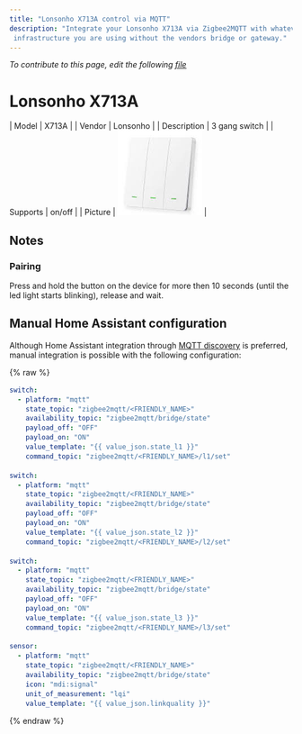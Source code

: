```yaml
---
title: "Lonsonho X713A control via MQTT"
description: "Integrate your Lonsonho X713A via Zigbee2MQTT with whatever smart home
 infrastructure you are using without the vendors bridge or gateway."
---
```


*To contribute to this page, edit the following
[file](https://github.com/Koenkk/zigbee2mqtt.io/blob/master/docs/devices/X713A.md)*

# Lonsonho X713A

| Model | X713A  |
| Vendor  | Lonsonho  |
| Description | 3 gang switch |
| Supports | on/off |
| Picture | ![Lonsonho X713A](../images/devices/X713A.jpg) |

## Notes

### Pairing
Press and hold the button on the device for more then 10 seconds (until the led light starts blinking), release and wait.

## Manual Home Assistant configuration
Although Home Assistant integration through [MQTT discovery](../integration/home_assistant) is preferred,
manual integration is possible with the following configuration:


{% raw %}
```yaml
switch:
  - platform: "mqtt"
    state_topic: "zigbee2mqtt/<FRIENDLY_NAME>"
    availability_topic: "zigbee2mqtt/bridge/state"
    payload_off: "OFF"
    payload_on: "ON"
    value_template: "{{ value_json.state_l1 }}"
    command_topic: "zigbee2mqtt/<FRIENDLY_NAME>/l1/set"

switch:
  - platform: "mqtt"
    state_topic: "zigbee2mqtt/<FRIENDLY_NAME>"
    availability_topic: "zigbee2mqtt/bridge/state"
    payload_off: "OFF"
    payload_on: "ON"
    value_template: "{{ value_json.state_l2 }}"
    command_topic: "zigbee2mqtt/<FRIENDLY_NAME>/l2/set"

switch:
  - platform: "mqtt"
    state_topic: "zigbee2mqtt/<FRIENDLY_NAME>"
    availability_topic: "zigbee2mqtt/bridge/state"
    payload_off: "OFF"
    payload_on: "ON"
    value_template: "{{ value_json.state_l3 }}"
    command_topic: "zigbee2mqtt/<FRIENDLY_NAME>/l3/set"

sensor:
  - platform: "mqtt"
    state_topic: "zigbee2mqtt/<FRIENDLY_NAME>"
    availability_topic: "zigbee2mqtt/bridge/state"
    icon: "mdi:signal"
    unit_of_measurement: "lqi"
    value_template: "{{ value_json.linkquality }}"
```
{% endraw %}


